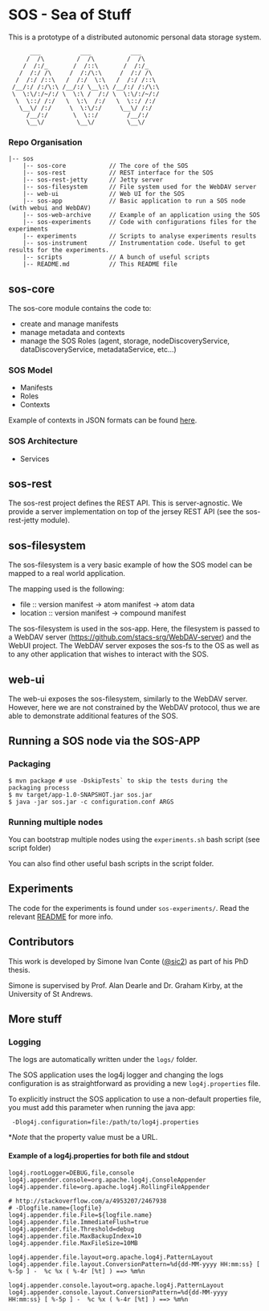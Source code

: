# SOS - Sea of Stuff

This is a prototype of a distributed autonomic personal data storage system.

```
      ___           ___           ___
     /  /\         /  /\         /  /\
    /  /:/_       /  /::\       /  /:/_
   /  /:/ /\     /  /:/\:\     /  /:/ /\
  /  /:/ /::\   /  /:/  \:\   /  /:/ /::\
 /__/:/ /:/\:\ /__/:/ \__\:\ /__/:/ /:/\:\
 \  \:\/:/~/:/ \  \:\ /  /:/ \  \:\/:/~/:/
  \  \::/ /:/   \  \:\  /:/   \  \::/ /:/
   \__\/ /:/     \  \:\/:/     \__\/ /:/
     /__/:/       \  \::/        /__/:/
     \__\/         \__\/         \__\/
```

### Repo Organisation

```
|-- sos
    |-- sos-core            // The core of the SOS
    |-- sos-rest            // REST interface for the SOS
    |-- sos-rest-jetty      // Jetty server
    |-- sos-filesystem      // File system used for the WebDAV server
    |-- web-ui              // Web UI for the SOS
    |-- sos-app             // Basic application to run a SOS node (with webui and WebDAV)
    |-- sos-web-archive     // Example of an application using the SOS
    |-- sos-experiments     // Code with configurations files for the experiments
    |-- experiments         // Scripts to analyse experiments results
    |-- sos-instrument      // Instrumentation code. Useful to get results for the experiments.
    |-- scripts             // A bunch of useful scripts
    |-- README.md           // This README file
```


## sos-core

The sos-core module contains the code to:
- create and manage manifests
- manage metadata and contexts
- manage the SOS Roles (agent, storage, nodeDiscoveryService, dataDiscoveryService, metadataService, etc...)

### SOS Model

- Manifests
- Roles
- Contexts


Example of contexts in JSON formats can be found [here](sos-core/src/main/java/uk/ac/standrews/cs/sos/impl/context/README.md).

### SOS Architecture

- Services


## sos-rest

The sos-rest project defines the REST API. This is server-agnostic.
We provide a server implementation on top of the jersey REST API (see the sos-rest-jetty module).


## sos-filesystem

The sos-filesystem is a very basic example of how the SOS model can be mapped to a real world application.

The mapping used is the following:

- file :: version manifest -> atom manifest -> atom data
- location :: version manifest -> compound manifest


The sos-filesystem is used in the sos-app. Here, the filesystem is passed to a WebDAV server (https://github.com/stacs-srg/WebDAV-server) and the WebUI project.
The WebDAV server exposes the sos-fs to the OS as well as to any other application that wishes to interact with the SOS.


## web-ui

The web-ui exposes the sos-filesystem, similarly to the WebDAV server. However, here we are not constrained by the WebDAV protocol, thus
we are able to demonstrate additional features of the SOS.

## Running a SOS node via the SOS-APP

### Packaging

```
$ mvn package # use -DskipTests` to skip the tests during the packaging process
$ mv target/app-1.0-SNAPSHOT.jar sos.jar
$ java -jar sos.jar -c configuration.conf ARGS
```

### Running multiple nodes

You can bootstrap multiple nodes using the `experiments.sh` bash script (see script folder)

You can also find other useful bash scripts in the script folder.


## Experiments

The code for the experiments is found under `sos-experiments/`. Read the relevant [README](sos-experiments/README.md) for more info.


## Contributors

This work is developed by Simone Ivan Conte ([@sic2](https://github.com/sic2)) as part of his PhD thesis.

Simone is supervised by Prof. Alan Dearle and Dr. Graham Kirby, at the University of St Andrews.


## More stuff

### Logging

The logs are automatically written under the `logs/` folder.

The SOS application uses the log4j logger and changing the logs configuration is as straightforward
as providing a new `log4j.properties` file.

To explicitly instruct the SOS application to use a non-default properties file, you must
add this parameter when running the java app:

` -Dlog4j.configuration=file:/path/to/log4j.properties`

**Note* that the property value must be a URL.


#### Example of a log4j.properties for both file and stdout

```
log4j.rootLogger=DEBUG,file,console
log4j.appender.console=org.apache.log4j.ConsoleAppender
log4j.appender.file=org.apache.log4j.RollingFileAppender

# http://stackoverflow.com/a/4953207/2467938
# -Dlogfile.name={logfile}
log4j.appender.file.File=${logfile.name}
log4j.appender.file.ImmediateFlush=true
log4j.appender.file.Threshold=debug
log4j.appender.file.MaxBackupIndex=10
log4j.appender.file.MaxFileSize=10MB

log4j.appender.file.layout=org.apache.log4j.PatternLayout
log4j.appender.file.layout.ConversionPattern=%d{dd-MM-yyyy HH:mm:ss} [ %-5p ] -  %c %x ( %-4r [%t] ) ==> %m%n

log4j.appender.console.layout=org.apache.log4j.PatternLayout
log4j.appender.console.layout.ConversionPattern=%d{dd-MM-yyyy HH:mm:ss} [ %-5p ] -  %c %x ( %-4r [%t] ) ==> %m%n
```